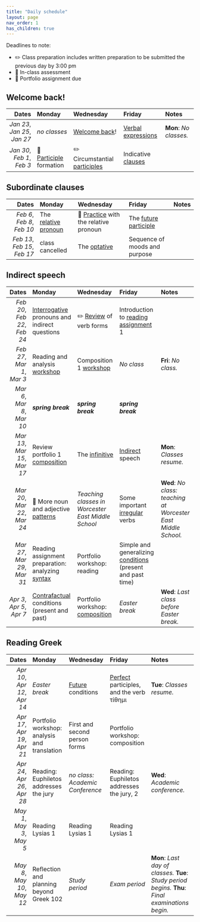 ```yaml
---
title: "Daily schedule"
layout: page
nav_order: 1
has_children: true
---
```



Deadlines to note:


- ✏️ Class preparation includes written preparation to be submitted the previous day by 3:00 pm
- 🔬 In-class assessment
- 📜  Portfolio assignment due





## Welcome back!

| Dates | Monday | Wednesday | Friday | Notes |
| ---: | :--- | :--- | :--- | :--- |
| *Jan 23*, *Jan 25*, *Jan 27* | *no classes* | [Welcome back](../assignments/welcome/)! | [Verbal expressions](../assignments/verbalexpressions/) | **Mon**: *No classes.* |
| *Jan 30*, *Feb 1*, *Feb 3* | 🔬 [Participle](../assignments/participles/) formation | ✏️ Circumstantial [participles](../assignments/circumstantial/) | Indicative [clauses](../assignments/clauses1/) |  |

## Subordinate clauses

| Dates | Monday | Wednesday | Friday | Notes |
| ---: | :--- | :--- | :--- | :--- |
| *Feb 6*, *Feb 8*, *Feb 10* | The [relative pronoun](../assignments/relative/) | 🔬  [Practice](../assignments/relpractice/) with the relative pronoun | The [future participle](../assignments/futureparticiple/) |  |
| *Feb 13*, *Feb 15*, *Feb 17* | class cancelled | The [optative](../assignments/optative/) | Sequence of moods and purpose |  |

## Indirect speech

| Dates | Monday | Wednesday | Friday | Notes |
| ---: | :--- | :--- | :--- | :--- |
| *Feb 20*, *Feb 22*, *Feb 24* | [Interrogative](../assignments/interrogative/) pronouns and indirect questions | ✏️ [Review](../assignments/verbreview/) of verb forms | Introduction to [reading assignment](../assignments/grammar1/) 1 |  |
| *Feb 27*, *Mar 1*, *Mar 3* | Reading and analysis [workshop](../assignments/reading1/) | Composition 1 [workshop](../assignments/composition1/) | *No class* | **Fri**: *No class.* |
| *Mar 6*, *Mar 8*, *Mar 10* | ***spring break*** | ***spring break*** | ***spring break*** |  |
| *Mar 13*, *Mar 15*, *Mar 17* | Review portfolio 1 [composition](../assignments/composition1/) | The [infinitive](../assignments/infinitive/) | [Indirect](../assignments/indirect-speech/) speech | **Mon**: *Classes resume.* |
| *Mar 20*, *Mar 22*, *Mar 24* | 🔬 More noun and adjective [patterns](../assignments/more-3rd-declension/) | *Teaching classes in Worcester East Middle School* | Some important [irregular](../assignments/some-irregular-verbs/) verbs | **Wed**: *No class: teaching at Worcester East Middle School.* |
| *Mar 27*, *Mar 29*, *Mar 31* | Reading assignment preparation: analyzing [syntax](../assignments/syntax-analysis/) | Portfolio workshop: reading | Simple and generalizing [conditions](../assignments/conditions1/) (present and past time) |  |
| *Apr 3*, *Apr 5*, *Apr 7* | [Contrafactual](../assignments/contrafactual/) conditions (present and past) | Portfolio workshop:  [composition](../assignments/composition2) | *Easter break* | **Wed**: *Last class before Easter break.* |

## Reading Greek

| Dates | Monday | Wednesday | Friday | Notes |
| ---: | :--- | :--- | :--- | :--- |
| *Apr 10*, *Apr 12*, *Apr 14* | *Easter break* | [Future](../assignments/futureconditions/) conditions | [Perfect](../assignments/perfect/) participles, and the verb τίθημι | **Tue**: *Classes resume.* |
| *Apr 17*, *Apr 19*, *Apr 21* | Portfolio workshop: analysis and translation | First and second person forms | Portfolio workshop: composition |  |
| *Apr 24*, *Apr 26*, *Apr 28* | Reading: Euphiletos addresses the jury | *no class: Academic Conference* | Reading: Euphiletos addresses the jury, 2 | **Wed**: *Academic conference.* |
| *May 1*, *May 3*, *May 5* | Reading Lysias 1 | Reading Lysias 1 | Reading Lysias 1 |  |
| *May 8*, *May 10*, *May 12* | Reflection and planning beyond Greek 102 | *Study period* | *Exam period* | **Mon**: *Last day of classes.* **Tue**: *Study period begins.* **Thu**: *Final examinations begin.* |